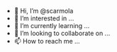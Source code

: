 - 👋 Hi, I’m @scarmola
- 👀 I’m interested in ...
- 🌱 I’m currently learning ...
- 💞️ I’m looking to collaborate on ...
- 📫 How to reach me ...

<!---
scarmola/scarmola is a ✨ special ✨ repository because its `README.md` (this file) appears on your GitHub profile.
You can click the Preview link to take a look at your changes.
--->
